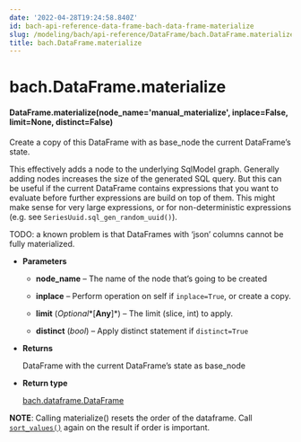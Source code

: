 ```yaml
---
date: '2022-04-28T19:24:58.840Z'
id: bach-api-reference-data-frame-bach-data-frame-materialize
slug: /modeling/bach/api-reference/DataFrame/bach.DataFrame.materialize/
title: bach.DataFrame.materialize
---
```


# bach.DataFrame.materialize


#### DataFrame.materialize(node_name='manual_materialize', inplace=False, limit=None, distinct=False)
Create a copy of this DataFrame with as base_node the current DataFrame’s state.

This effectively adds a node to the underlying SqlModel graph. Generally adding nodes increases
the size of the generated SQL query. But this can be useful if the current DataFrame contains
expressions that you want to evaluate before further expressions are build on top of them. This might
make sense for very large expressions, or for non-deterministic expressions (e.g. see
`SeriesUuid.sql_gen_random_uuid()`).

TODO: a known problem is that DataFrames with ‘json’ columns cannot be fully materialized.


* **Parameters**

    
    * **node_name** – The name of the node that’s going to be created


    * **inplace** – Perform operation on self if `inplace=True`, or create a copy.


    * **limit** (*Optional**[**Any**]*) – The limit (slice, int) to apply.


    * **distinct** (*bool*) – Apply distinct statement if `distinct=True`



* **Returns**

    DataFrame with the current DataFrame’s state as base_node



* **Return type**

    [bach.dataframe.DataFrame](/docs/modeling/bach/api-reference/DataFrame/bach.DataFrame/#bach.DataFrame)


**NOTE**: Calling materialize() resets the order of the dataframe. Call [`sort_values()`](/docs/modeling/bach/api-reference/DataFrame/bach.DataFrame.sort-values/#bach.DataFrame.sort-values) again on
the result if order is important.

<!-- !! processed by numpydoc !! -->
